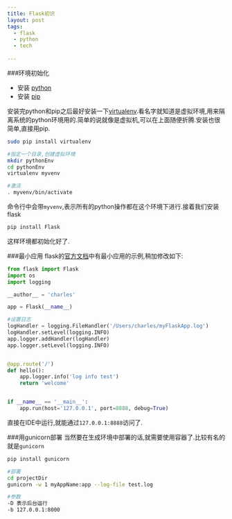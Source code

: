```yaml
---
title: Flask初识
layout: post
tags:
  - flask
  - python
  - tech
  
---
```


###环境初始化
- 安装 [python](https://www.python.org/)
- 安装 [pip](http://pip-cn.readthedocs.org/en/latest/installing.html)

安装完python和pip之后最好安装一下[virtualenv](https://virtualenv.pypa.io/en/latest/).看名字就知道是虚拟环境,用来隔离系统的python环境用的.简单的说就像是虚拟机,可以在上面随便折腾.安装也很简单,直接用pip.

```sh
sudo pip install virtualenv

#指定一个目录,创建虚拟环境
mkdir pythonEnv
cd pythonEnv
virtualenv myvenv

#激活
. myvenv/bin/activate
```

命令行中会带`myvenv`,表示所有的python操作都在这个环境下进行.接着我们安装flask

```sh
pip install Flask
```
这样环境都初始化好了.

###最小应用
flask的[官方文档](http://flask.pocoo.org/docs/0.10/)中有最小应用的示例,稍加修改如下:

```python
from flask import Flask
import os
import logging

__author__ = 'charles'

app = Flask(__name__)

#设置日志
logHandler = logging.FileHandler('/Users/charles/myFlaskApp.log')
logHandler.setLevel(logging.INFO)
app.logger.addHandler(logHandler)
app.logger.setLevel(logging.INFO)


@app.route('/')
def hello():
    app.logger.info('log info test')
    return 'welcome'


if __name__ == '__main__':
    app.run(host='127.0.0.1', port=8888, debug=True)

```

直接在IDE中运行,就能通过`127.0.0.1:8888`访问了.

###用gunicorn部署
当然要在生成环境中部署的话,就需要使用容器了.比较有名的就是`gunicorn`

```sh
pip install gunicorn

#部署
cd projectDir
gunicorn -w 1 myAppName:app --log-file test.log

#参数
-D 表示后台运行
-b 127.0.0.1:8000
```
